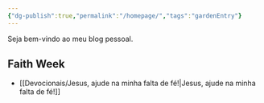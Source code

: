 ```yaml
---
{"dg-publish":true,"permalink":"/homepage/","tags":"gardenEntry"}
---
```



Seja bem-vindo ao meu blog pessoal.

## Faith Week
- [[Devocionais/Jesus, ajude na minha falta de fé!\|Jesus, ajude na minha falta de fé!]]

